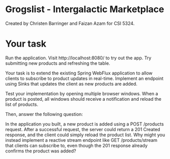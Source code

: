 # Grogslist - Intergalactic Marketplace
Created by Christen Barringer and Faizan Azam for CSI 5324.

# Your task
Run the application. Visit http://localhost:8080/ to try out the app. Try submitting new products and refreshing the table.

Your task is to extend the existing Spring WebFlux application to allow clients to subscribe to product updates in real-time. Implement an endpoint using Sinks that updates the client as new products are added. 

Test your implementation by opening multiple browser windows. When a product is posted, all windows should receive a notification and reload the list of products.

Then, answer the following question: 

In the application you built, a new product is added using a POST /products request. After a successful request, the server could return a 201 Created response, and the client could simply reload the product list. Why might you instead implement a reactive stream endpoint like GET /products/stream that clients can subscribe to, even though the 201 response already confirms the product was added?